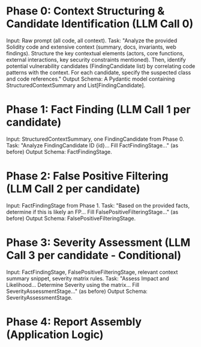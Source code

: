 # Phase 0: Context Structuring & Candidate Identification (LLM Call 0)
Input: Raw prompt (all code, all context).
Task: "Analyze the provided Solidity code and extensive context (summary, docs, invariants, web findings). Structure the key contextual elements (actors, core functions, external interactions, key security constraints mentioned). Then, identify potential vulnerability candidates (FindingCandidate list) by correlating code patterns with the context. For each candidate, specify the suspected class and code references."
Output Schema: A Pydantic model containing StructuredContextSummary and List[FindingCandidate].

# Phase 1: Fact Finding (LLM Call 1 per candidate)
Input: StructuredContextSummary, one FindingCandidate from Phase 0.
Task: "Analyze FindingCandidate ID {id}... Fill FactFindingStage..." (as before)
Output Schema: FactFindingStage.

# Phase 2: False Positive Filtering (LLM Call 2 per candidate)
Input: FactFindingStage from Phase 1.
Task: "Based on the provided facts, determine if this is likely an FP... Fill FalsePositiveFilteringStage..." (as before)
Output Schema: FalsePositiveFilteringStage.

# Phase 3: Severity Assessment (LLM Call 3 per candidate - Conditional)
Input: FactFindingStage, FalsePositiveFilteringStage, relevant context summary snippet, severity matrix rules.
Task: "Assess Impact and Likelihood... Determine Severity using the matrix... Fill SeverityAssessmentStage..." (as before)
Output Schema: SeverityAssessmentStage.

# Phase 4: Report Assembly (Application Logic)
